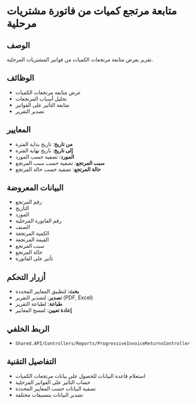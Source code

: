 # متابعة مرتجع كميات من فاتورة مشتريات مرحلية

## الوصف
تقرير يعرض متابعة مرتجعات الكميات من فواتير المشتريات المرحلية.

## الوظائف
- عرض متابعة مرتجعات الكميات
- تحليل أسباب المرتجعات
- متابعة التأثير على الفواتير
- تصدير التقرير

## المعايير
- **من تاريخ**: تاريخ بداية الفترة
- **إلى تاريخ**: تاريخ نهاية الفترة
- **المورد**: تصفية حسب المورد
- **سبب المرتجع**: تصفية حسب سبب المرتجع
- **حالة المرتجع**: تصفية حسب حالة المرتجع

## البيانات المعروضة
- رقم المرتجع
- التاريخ
- المورد
- رقم الفاتورة المرحلية
- الصنف
- الكمية المرتجعة
- القيمة المرتجعة
- سبب المرتجع
- حالة المرتجع
- تأثير على الفاتورة

## أزرار التحكم
- **بحث**: لتطبيق المعايير المحددة
- **تصدير**: لتصدير التقرير (PDF, Excel)
- **طباعة**: لطباعة التقرير
- **إعادة تعيين**: لمسح المعايير

## الربط الخلفي
- `Shared.API/Controllers/Reports/ProgressiveInvoiceReturnsController`

## التفاصيل التقنية
- استعلام قاعدة البيانات للحصول على بيانات مرتجعات الكميات
- حساب التأثير على الفواتير المرحلية
- تصفية البيانات حسب المعايير المحددة
- تصدير البيانات بتنسيقات مختلفة
